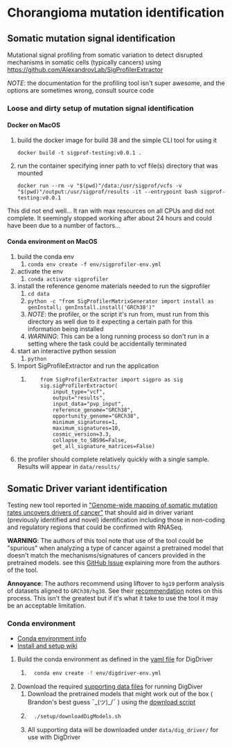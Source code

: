 # Chorangioma mutation identification

## Somatic mutation signal identification

Mutational signal profiling from somatic variation to detect disrupted mechanisms in somatic cells (typically cancers)
using https://github.com/AlexandrovLab/SigProfilerExtractor

_NOTE_: the documentation for the profiling tool isn't super awesome, and the options are sometimes wrong, consult
source code

### Loose and dirty setup of mutation signal identification

#### Docker on MacOS

1. build the docker image for build 38 and the simple CLI tool for using it
    ```
    docker build -t sigprof-testing:v0.0.1 .
    ```
2. run the container specifying inner path to vcf file(s) directory that was mounted
    ```
    docker run --rm -v "$(pwd)"/data:/usr/sigprof/vcfs -v "$(pwd)"/output:/usr/sigprof/results -it --entrypoint bash sigprof-testing:v0.0.1
    ```

This did not end well... It ran with max resources on all CPUs and did not complete. It seemingly stopped working after
about 24 hours and could have been due to a number of factors...

#### Conda environment on MacOS

1. build the conda env
    1. `conda env create -f env/sigprofiler-env.yml`
2. activate the env
    1. `conda activate sigprofiler`
3. install the reference genome materials needed to run the sigprofiler
    1. `cd data`
    2. `python -c "from SigProfilerMatrixGenerator import install as genInstall; genInstall.install('GRCh38')"`
    3. _NOTE_: the profiler, or the script it's run from, must run from this directory as well due to it expecting a
       certain path for this information being installed
    4. _WARNING_: This can be a long running process so don't run in a setting where the task could be accidentally
       terminated
4. start an interactive python session
    1. `python`
5. Import SigProfileExtractor and run the application
    1. ```
           from SigProfilerExtractor import sigpro as sig
           sig.sigProfilerExtractor(
               input_type="vcf",
               output="results",
               input_data="pvp_input",
               reference_genome="GRCh38",
               opportunity_genome="GRCh38",
               minimum_signatures=1,
               maximum_signatures=10,
               cosmic_version=3.3,
               collapse_to_SBS96=False,
               get_all_signature_matrices=False)
       ```
6. the profiler should complete relatively quickly with a single sample. Results will appear in `data/results/`

## Somatic Driver variant identification

Testing new tool reported in
["Genome-wide mapping of somatic mutation rates uncovers drivers of cancer"](https://www.nature.com/articles/s41587-022-01353-8)
that should aid in driver variant (previously identified and novel) identification including those in non-coding and
regulatory regions that could be confirmed with RNASeq.

**WARNING**: The authors of this tool note that use of the tool could be "spurious" when analyzing a type of cancer
against a pretrained model that doesn't match the mechanisms/signatures of cancers provided in the pretrained models.
see this [GitHub Issue](https://github.com/maxwellsh/DIGDriver/issues/2#issuecomment-1168689782) explaining more from
the authors of the tool.

**Annoyance**: The authors recommend using liftover to `hg19` perform analysis of datasets aligned to `GRCh38/hg38`. See
their [recommendation](https://github.com/maxwellsh/DIGDriver/issues/2#issuecomment-1168689782) notes on this process.
This isn't the greatest but if it's what it take to use the tool it may be an acceptable limitation.

### Conda environment

-   [Conda environment info](https://anaconda.org/mutation_density/digdriver)
-   [Install and setup wiki](https://github.com/maxwellsh/DIGDriver/wiki)

1. Build the conda environment as defined in the [yaml file](./env/digdriver-env.yml) for DigDriver
    1. ```sh
         conda env create -f env/digdriver-env.yml
       ```
2. Download the required [supporting data files](https://github.com/maxwellsh/DIGDriver/wiki/02:-Data-files) for running
   DigDiver
    1. Download the pretrained models that might work out of the box ( Brandon's best guess ¯\_(ツ)\_/¯ ) using the
       [download script](./setup/downloadDigModels.sh)
    2. ```sh
         ./setup/downloadDigModels.sh
       ```
    3. All supporting data will be downloaded under `data/dig_driver/` for use with DigDriver
